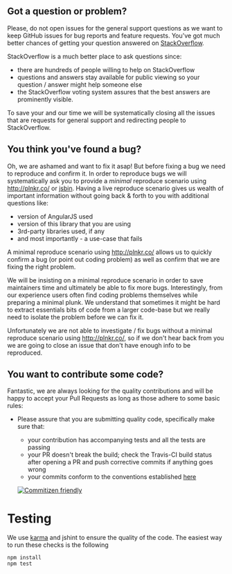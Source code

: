 ## Got a question or problem?

Please, do not open issues for the general support questions as we want to keep GitHub issues for bug reports and feature requests. You've got much better chances of getting your question answered on [StackOverflow](http://stackoverflow.com/).

StackOverflow is a much better place to ask questions since:
* there are hundreds of people willing to help on StackOverflow
* questions and answers stay available for public viewing so your question / answer might help someone else
* the StackOverflow voting system assures that the best answers are prominently visible.

To save your and our time we will be systematically closing all the issues that are requests for general support and redirecting people to StackOverflow.

## You think you've found a bug?

Oh, we are ashamed and want to fix it asap! But before fixing a bug we need to reproduce and confirm it. In order to reproduce bugs we will systematically ask you to provide a _minimal_ reproduce scenario using http://plnkr.co/ or [jsbin](http://jsbin.com). Having a live reproduce scenario gives us wealth of important information without going back & forth to you with additional questions like:
* version of AngularJS used
* version of this library that you are using
* 3rd-party libraries used, if any
* and most importantly - a use-case that fails

A minimal reproduce scenario using http://plnkr.co/ allows us to quickly confirm a bug (or point out coding problem) as well as confirm that we are fixing the right problem.

We will be insisting on a minimal reproduce scenario in order to save maintainers time and ultimately be able to fix more bugs. Interestingly, from our experience users often find coding problems themselves while preparing a minimal plunk. We understand that sometimes it might be hard to extract essentials bits of code from a larger code-base but we really need to isolate the problem before we can fix it.

Unfortunately we are not able to investigate / fix bugs without a minimal reproduce scenario using http://plnkr.co/, so if we don't hear back from you we are going to close an issue that don't have enough info to be reproduced.

## You want to contribute some code?

Fantastic, we are always looking for the quality contributions and will be happy to accept your Pull Requests as long as those adhere to some basic rules:

* Please assure that you are submitting quality code, specifically make sure that:
  * your contribution has accompanying tests and all the tests are passing
  * your PR doesn't break the build; check the Travis-CI build status after opening a PR and push corrective commits if anything goes wrong
  * your commits conform to the conventions established [here](https://github.com/ajoslin/conventional-changelog/blob/master/conventions/angular.md)

  [![Commitizen friendly](https://img.shields.io/badge/commitizen-friendly-brightgreen.svg)](http://commitizen.github.io/cz-cli/)

# Testing

We use [karma](http://karma-runner.github.io/) and jshint to ensure the quality of the code.  The easiest way to run these checks is the following

    npm install
    npm test
